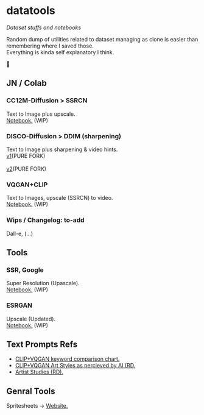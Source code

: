 # datatools
*Dataset stuffs and notebooks*

Random dump of utilities related to dataset managing as clone is easier than remembering where I saved those.  
Everything is kinda self explanatory I think.

👀

## JN / Colab

### CC12M-Diffusion > SSRCN
Text to Image plus upscale.  
[Notebook.](https://colab.research.google.com/drive/1Pyx2Z7qDE003R2C0Vo5mFAu0oDUCXM7w)  (WIP)

### DISCO-Diffusion > DDIM (sharpening)
Text to Image plus sharpening & video hints.<br>
[v1](https://colab.research.google.com/drive/10hq4ldMkKrdMSwyb8Nhi462cfEVc5Sfs)(PURE FORK) <br>  
[v2](https://colab.research.google.com/drive/1ZtnOLLiMsdPFEp2JROtmrBO_e_C7lDw2)(PURE FORK)

### VQGAN+CLIP
Text to Images, upscale (SSRCN) to video.<br>
[Notebook.](https://colab.research.google.com/drive/16K3W6o4RcwarFasU-Jl_Ag-pzQmt7ywK)  (WIP)

### Wips / Changelog: to-add
Dall-e, (...)

## Tools

### SSR, Google
Super Resolution (Upascale). <br>
[Notebook.](https://colab.research.google.com/drive/1BMJv-9ULCD5kIpEVNOgV_SCUliAlUTGI)  (WIP)

### ESRGAN
Upscale (Updated). <br>
[Notebook.](https://colab.research.google.com/drive/1kzsxVMdKn7WEDNgQAVEUr1Z5Q1mFGeDS)  (WIP)



## Text Prompts Refs
- [CLIP+VQGAN keyword comparison chart.](https://imgur.com/a/SnSIQRu)
- [CLIP+VQGAN Art Styles as percieved by AI (RD.](https://imgur.com/gallery/BZzXLHY)
- [Artist Studies (RD).](https://remidurant.com/artists/)


## Genral Tools
Spritesheets -> [Website.](https://www.leshylabs.com/apps/sstool/)

